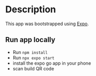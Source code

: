 # Description

This app was bootstrapped using [Expo](https://docs.expo.dev/guides/typescript/).

## Run app locally

- Run `npm install`
- Run `npx expo start`
- install the expo go app in your phone
- scan build QR code
